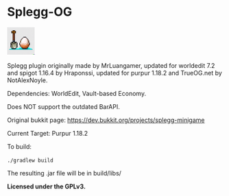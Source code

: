 # Splegg-OG

![Icon](https://raw.githubusercontent.com/NotAlexNoyle/Splegg-OG/master/assets/splegg-logo.png)

Splegg plugin originally made by MrLuangamer, updated for worldedit 7.2 and spigot 1.16.4 by Hraponssi, updated for purpur 1.18.2 and TrueOG.net by NotAlexNoyle.

Dependencies: WorldEdit, Vault-based Economy.

Does NOT support the outdated BarAPI.

Original bukkit page: https://dev.bukkit.org/projects/splegg-minigame

Current Target: Purpur 1.18.2

To build:

`./gradlew build`

The resulting .jar file will be in build/libs/

**Licensed under the GPLv3.**
